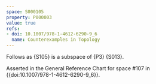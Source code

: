 ```yaml
---
space: S000105
property: P000003
value: true
refs:
- doi: 10.1007/978-1-4612-6290-9_6
  name: Counterexamples in Topology
---
```


Follows as {S105} is a subspace of {P3} {S013}.

Asserted in the General Reference Chart for space #107 in
{{doi:10.1007/978-1-4612-6290-9_6}}.
